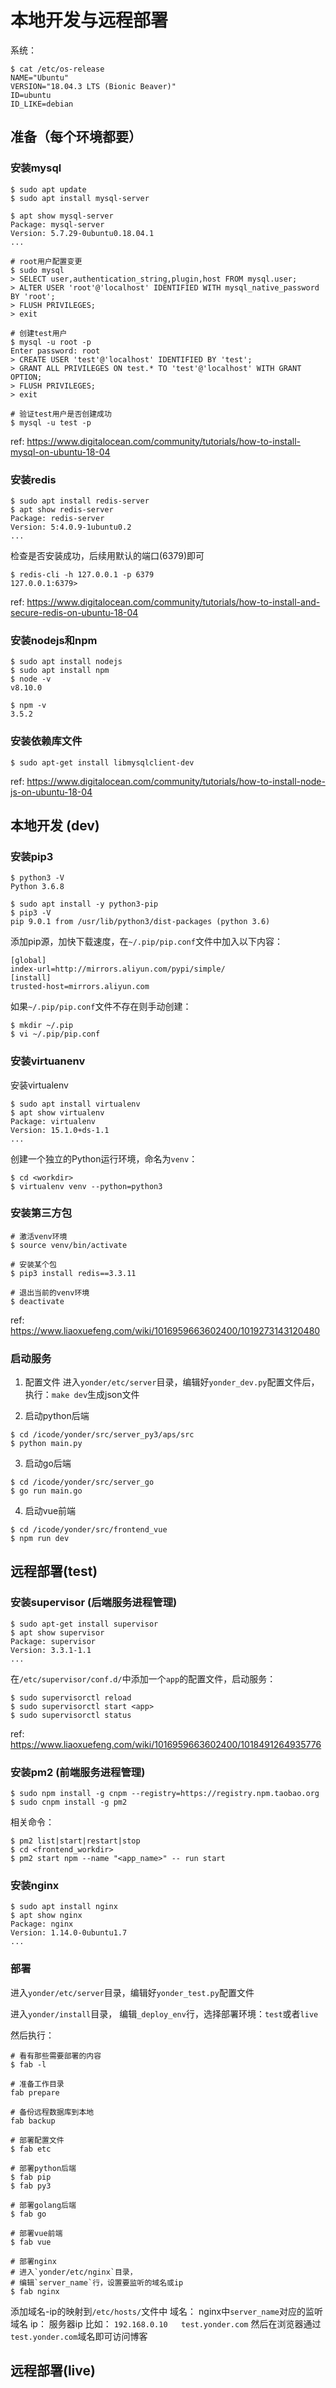 # 本地开发与远程部署
系统：
```shell script
$ cat /etc/os-release
NAME="Ubuntu"
VERSION="18.04.3 LTS (Bionic Beaver)"
ID=ubuntu
ID_LIKE=debian
```

## 准备（每个环境都要）
### 安装mysql
```shell script
$ sudo apt update
$ sudo apt install mysql-server

$ apt show mysql-server
Package: mysql-server
Version: 5.7.29-0ubuntu0.18.04.1
...
```

```shell script
# root用户配置变更
$ sudo mysql
> SELECT user,authentication_string,plugin,host FROM mysql.user;
> ALTER USER 'root'@'localhost' IDENTIFIED WITH mysql_native_password BY 'root';
> FLUSH PRIVILEGES;
> exit
```

```shell script
# 创建test用户
$ mysql -u root -p
Enter password: root
> CREATE USER 'test'@'localhost' IDENTIFIED BY 'test';
> GRANT ALL PRIVILEGES ON test.* TO 'test'@'localhost' WITH GRANT OPTION;
> FLUSH PRIVILEGES;
> exit

# 验证test用户是否创建成功
$ mysql -u test -p
```

ref: 
https://www.digitalocean.com/community/tutorials/how-to-install-mysql-on-ubuntu-18-04

### 安装redis 

```shell script
$ sudo apt install redis-server
$ apt show redis-server
Package: redis-server
Version: 5:4.0.9-1ubuntu0.2
...
```

检查是否安装成功，后续用默认的端口(6379)即可
```shell script
$ redis-cli -h 127.0.0.1 -p 6379
127.0.0.1:6379>
```

ref:
https://www.digitalocean.com/community/tutorials/how-to-install-and-secure-redis-on-ubuntu-18-04

### 安装nodejs和npm
```shell script
$ sudo apt install nodejs
$ sudo apt install npm
$ node -v
v8.10.0

$ npm -v
3.5.2
```

### 安装依赖库文件
```shell script
$ sudo apt-get install libmysqlclient-dev
```

ref:
https://www.digitalocean.com/community/tutorials/how-to-install-node-js-on-ubuntu-18-04
    
## 本地开发 (dev)
### 安装pip3
```shell script
$ python3 -V
Python 3.6.8

$ sudo apt install -y python3-pip
$ pip3 -V
pip 9.0.1 from /usr/lib/python3/dist-packages (python 3.6)
```

添加pip源，加快下载速度，在`~/.pip/pip.conf`文件中加入以下内容：
```shell script
[global]
index-url=http://mirrors.aliyun.com/pypi/simple/
[install]
trusted-host=mirrors.aliyun.com
```

如果`~/.pip/pip.conf`文件不存在则手动创建：
```shell script
$ mkdir ~/.pip
$ vi ~/.pip/pip.conf
```

### 安装virtuanenv    
安装virtualenv
```shell script
$ sudo apt install virtualenv
$ apt show virtualenv
Package: virtualenv
Version: 15.1.0+ds-1.1
...
```

创建一个独立的Python运行环境，命名为`venv`：
```shell script
$ cd <workdir>
$ virtualenv venv --python=python3
```

### 安装第三方包
```shell script
# 激活venv环境
$ source venv/bin/activate

# 安装某个包
$ pip3 install redis==3.3.11

# 退出当前的venv环境
$ deactivate
```

ref:
https://www.liaoxuefeng.com/wiki/1016959663602400/1019273143120480

### 启动服务
1. 配置文件
进入`yonder/etc/server`目录，编辑好`yonder_dev.py`配置文件后，
执行：`make dev`生成json文件

2. 启动python后端
```shell script
$ cd /icode/yonder/src/server_py3/aps/src
$ python main.py
```

3. 启动go后端
```shell script
$ cd /icode/yonder/src/server_go
$ go run main.go
```

4. 启动vue前端
```shell script
$ cd /icode/yonder/src/frontend_vue
$ npm run dev
```

## 远程部署(test)
### 安装supervisor (后端服务进程管理)
```shell script
$ sudo apt-get install supervisor
$ apt show supervisor
Package: supervisor
Version: 3.3.1-1.1
...
```

在`/etc/supervisor/conf.d/`中添加一个`app`的配置文件，启动服务：
```shell script
$ sudo supervisorctl reload
$ sudo supervisorctl start <app>
$ sudo supervisorctl status
```

ref:
https://www.liaoxuefeng.com/wiki/1016959663602400/1018491264935776

### 安装pm2 (前端服务进程管理)
```shell script
$ sudo npm install -g cnpm --registry=https://registry.npm.taobao.org
$ sudo cnpm install -g pm2
```

相关命令：
```shell script
$ pm2 list|start|restart|stop
$ cd <frontend_workdir>
$ pm2 start npm --name "<app_name>" -- run start
```

### 安装nginx
```shell script
$ sudo apt install nginx
$ apt show nginx
Package: nginx
Version: 1.14.0-0ubuntu1.7
...
```

### 部署
进入`yonder/etc/server`目录，编辑好`yonder_test.py`配置文件

进入`yonder/install`目录，
编辑`_deploy_env`行，选择部署环境：`test`或者`live` 

然后执行：
```shell script
# 看有那些需要部署的内容
$ fab -l

# 准备工作目录
fab prepare 

# 备份远程数据库到本地
fab backup

# 部署配置文件
$ fab etc

# 部署python后端
$ fab pip
$ fab py3

# 部署golang后端
$ fab go

# 部署vue前端
$ fab vue

# 部署nginx
# 进入`yonder/etc/nginx`目录，
# 编辑`server_name`行，设置要监听的域名或ip
$ fab nginx
```

添加域名-ip的映射到`/etc/hosts/`文件中
域名： nginx中`server_name`对应的监听域名
ip：  服务器ip
比如：
`192.168.0.10	test.yonder.com`
然后在浏览器通过`test.yonder.com`域名即可访问博客

## 远程部署(live)

